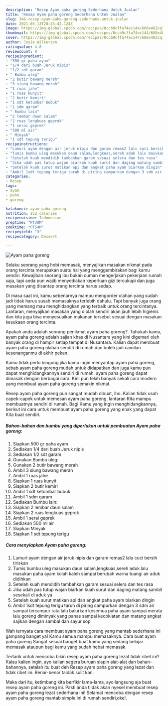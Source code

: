 ```yaml
---
description: "Resep Ayam paha goreng Sederhana Untuk Jualan"
title: "Resep Ayam paha goreng Sederhana Untuk Jualan"
slug: 346-resep-ayam-paha-goreng-sederhana-untuk-jualan
date: 2021-05-13T20:45:42.124Z
image: https://img-global.cpcdn.com/recipes/0ccb9cffa74ec144/680x482cq70/ayam-paha-goreng-foto-resep-utama.jpg
thumbnail: https://img-global.cpcdn.com/recipes/0ccb9cffa74ec144/680x482cq70/ayam-paha-goreng-foto-resep-utama.jpg
cover: https://img-global.cpcdn.com/recipes/0ccb9cffa74ec144/680x482cq70/ayam-paha-goreng-foto-resep-utama.jpg
author: Josie Wilkerson
ratingvalue: 4.8
reviewcount: 9
recipeingredient:
- "500 gr paha ayam"
- "1/4 dari buah Jeruk nipis"
- "1/2 sdt garam"
- " Bumbu uleg"
- "2 butir bawang merah"
- "3 siung bawang merah"
- "1 ruas jahe"
- "1 ruas kunyit"
- "2 butir kemiri"
- "1 sdt ketumbar bubuk"
- "1 sdm garam"
- " Bumbu lain"
- "2 lembar daun salam"
- "2 ruas lengkuas geprek"
- "1 serai geprek"
- "500 ml air"
- " Minyak"
- "1 sdt tepung terigu"
recipeinstructions:
- "Lumuri ayam dengan air jeruk nipis dan garam remas2 lalu cuci bersih tiriskan"
- "Tumis bumbu uleg masukan daun salam,lengkuas,sereh aduk lalu masukan paha ayam kolah kaleh sampai berubah warna tuangi air aduk didihkan"
- "Setelah kuah mendidih tambahkan garam sesuai selera dan tes rasa"
- "Jika udah pas tutup wajan biarkan kuah surut dan daging matang sambil sesekali di aduk ya"
- "Setelah kuah surut matikan api dan angkat paha ayam biarkan dingin"
- "Ambil 1sdt tepung terigu taruh di piring campurkan dengan 3 sdm air sampai tercampur rata lalu balurkan kesemua paha ayam sampai merata lalu goreng diminyak yang panas sampai kecoklatan dan matang angkat sajikan dengan sambal dan sayur sop"
categories:
- Resep
tags:
- ayam
- paha
- goreng

katakunci: ayam paha goreng 
nutrition: 252 calories
recipecuisine: Indonesian
preptime: "PT30M"
cooktime: "PT54M"
recipeyield: "3"
recipecategory: Dessert

---
```



![Ayam paha goreng](https://img-global.cpcdn.com/recipes/0ccb9cffa74ec144/680x482cq70/ayam-paha-goreng-foto-resep-utama.jpg)

Selaku seorang yang hobi memasak, menyajikan masakan nikmat pada orang tercinta merupakan suatu hal yang menggembirakan bagi kamu sendiri. Kewajiban seorang ibu bukan cuman mengerjakan pekerjaan rumah saja, tapi anda pun wajib menyediakan keperluan gizi tercukupi dan juga masakan yang disantap orang tercinta harus sedap.

Di masa  saat ini, kamu sebenarnya mampu mengorder olahan yang sudah jadi tidak harus susah memasaknya terlebih dahulu. Tapi banyak juga orang yang memang mau menghidangkan yang terbaik untuk orang tercintanya. Lantaran, menyajikan masakan yang diolah sendiri akan jauh lebih higienis dan kita juga bisa menyesuaikan makanan tersebut sesuai dengan masakan kesukaan orang tercinta. 



Apakah anda adalah seorang penikmat ayam paha goreng?. Tahukah kamu, ayam paha goreng adalah sajian khas di Nusantara yang kini digemari oleh banyak orang di hampir setiap tempat di Nusantara. Kalian dapat membuat ayam paha goreng olahan sendiri di rumah dan boleh jadi camilan kesenanganmu di akhir pekan.

Kamu tidak perlu bingung jika kamu ingin menyantap ayam paha goreng, sebab ayam paha goreng mudah untuk didapatkan dan juga kamu pun dapat menghidangkannya sendiri di rumah. ayam paha goreng dapat dimasak dengan berbagai cara. Kini pun telah banyak sekali cara modern yang membuat ayam paha goreng semakin nikmat.

Resep ayam paha goreng pun sangat mudah dibuat, lho. Kalian tidak usah capek-capek untuk memesan ayam paha goreng, lantaran Kita mampu membuatnya sendiri di rumah. Bagi Kamu yang ingin menghidangkannya, berikut ini cara untuk membuat ayam paha goreng yang enak yang dapat Kita buat sendiri.

<!--inarticleads1-->

##### Bahan-bahan dan bumbu yang diperlukan untuk pembuatan Ayam paha goreng:

1. Siapkan 500 gr paha ayam
1. Sediakan 1/4 dari buah Jeruk nipis
1. Sediakan 1/2 sdt garam
1. Gunakan  Bumbu uleg:
1. Gunakan 2 butir bawang merah
1. Ambil 3 siung bawang merah
1. Ambil 1 ruas jahe
1. Siapkan 1 ruas kunyit
1. Siapkan 2 butir kemiri
1. Ambil 1 sdt ketumbar bubuk
1. Ambil 1 sdm garam
1. Sediakan  Bumbu lain:
1. Siapkan 2 lembar daun salam
1. Siapkan 2 ruas lengkuas geprek
1. Ambil 1 serai geprek
1. Sediakan 500 ml air
1. Siapkan  Minyak
1. Siapkan 1 sdt tepung terigu




<!--inarticleads2-->

##### Cara menyiapkan Ayam paha goreng:

1. Lumuri ayam dengan air jeruk nipis dan garam remas2 lalu cuci bersih tiriskan
1. Tumis bumbu uleg masukan daun salam,lengkuas,sereh aduk lalu masukan paha ayam kolah kaleh sampai berubah warna tuangi air aduk didihkan
1. Setelah kuah mendidih tambahkan garam sesuai selera dan tes rasa
1. Jika udah pas tutup wajan biarkan kuah surut dan daging matang sambil sesekali di aduk ya
1. Setelah kuah surut matikan api dan angkat paha ayam biarkan dingin
1. Ambil 1sdt tepung terigu taruh di piring campurkan dengan 3 sdm air sampai tercampur rata lalu balurkan kesemua paha ayam sampai merata lalu goreng diminyak yang panas sampai kecoklatan dan matang angkat sajikan dengan sambal dan sayur sop




Wah ternyata cara membuat ayam paha goreng yang mantab sederhana ini gampang banget ya! Kamu semua mampu memasaknya. Cara buat ayam paha goreng Sangat sesuai banget buat kamu yang sedang belajar memasak ataupun bagi kamu yang sudah hebat memasak.

Tertarik untuk mencoba bikin resep ayam paha goreng lezat tidak ribet ini? Kalau kalian ingin, ayo kalian segera buruan siapin alat-alat dan bahan-bahannya, setelah itu buat deh Resep ayam paha goreng yang lezat dan tidak ribet ini. Benar-benar taidak sulit kan. 

Maka dari itu, ketimbang kita berfikir lama-lama, ayo langsung aja buat resep ayam paha goreng ini. Pasti anda tiidak akan nyesel membuat resep ayam paha goreng lezat sederhana ini! Selamat mencoba dengan resep ayam paha goreng mantab simple ini di rumah sendiri,oke!.

